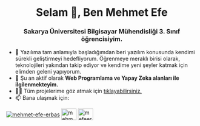 <h1 align="center">Selam 👋, Ben Mehmet Efe</h1>
<h3 align="center">Sakarya Üniversitesi Bilgisayar Mühendisliği 3. Sınıf öğrencisiyim.</h3>

- 🔭  Yazılıma tam anlamıyla başladığımdan beri yazılım konusunda kendimi sürekli geliştirmeyi hedefliyorum. Öğrenmeye meraklı birisi olarak, teknolojileri yakından takip ediyor ve kendime yeni şeyler katmak için elimden geleni yapıyorum.
- 🌱 Şu an aktif olarak **Web Programlama ve Yapay Zeka alanları ile ilgilenmekteyim.**
- 👨‍💻 Tüm projelerime göz atmak için [tıklayabilirsiniz.](https://github.com/meferbas?tab=repositories)
- 📫 Bana ulaşmak için:


<a href="mailto:mefeerbas@hotmail.com" target="blank"><img align="center" src="https://img.shields.io/badge/Mail-1a0582?style=for-the-badge&logo=gmail&logoColor=white" alt="mehmet-efe-erbas" /></a>
<a href="https://linkedin.com/in/mehmet-efe-erbas" target="blank"><img align="center" src="https://raw.githubusercontent.com/rahuldkjain/github-profile-readme-generator/master/src/images/icons/Social/linked-in-alt.svg" alt="mehmet-efe-erbas" height="30" width="40" /></a>
<a href="https://instagram.com/mefeerbas" target="blank"><img align="center" src="https://raw.githubusercontent.com/rahuldkjain/github-profile-readme-generator/master/src/images/icons/Social/instagram.svg" alt="mefeerbas" height="30" width="40" /></a>










